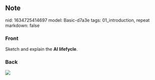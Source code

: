 ## Note
nid: 1634725414697
model: Basic-d7a3e
tags: 01_introduction, repeat
markdown: false

### Front
Sketch and explain the <b>AI lifefycle</b>.

### Back
<img src="paste-023f335cc1ba6cb2584edb0c1ed2e48c677dd42d.jpg">
